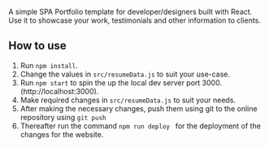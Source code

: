 A simple SPA Portfolio template for developer/designers built with React. Use it to showcase your work, testimonials and other information to clients.


## How to use
1. Run  ``` npm install ```.
2. Change the values in ```src/resumeData.js``` to suit your use-case.
3. Run ```npm start``` to spin the up the local dev server port 3000.(http://localhost:3000).
4. Make required changes in ```src/resumeData.js``` to suit your needs.
5. After making the necessary changes, push them using git to the online repository 
    using ``` git push ```
6. Thereafter run the command ```npm run deploy ``` for the deployment of the changes  for the website.

